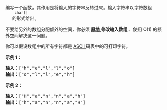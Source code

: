 <html>
 <body>
  <p>
   编写一个函数，其作用是将输入的字符串反转过来。输入字符串以字符数组
   <code>
    char[]
   </code>
   的形式给出。
  </p>
  <p>
   不要给另外的数组分配额外的空间，你必须
   <strong>
    <a href="https://baike.baidu.com/item/原地算法" target="_blank">
     原地
    </a>
    修改输入数组
   </strong>
   、使用 O(1) 的额外空间解决这一问题。
  </p>
  <p>
   你可以假设数组中的所有字符都是
   <a href="https://baike.baidu.com/item/ASCII" target="_blank">
    ASCII
   </a>
   码表中的可打印字符。
  </p>
  <p>
  </p>
  <p>
   <strong>
    示例 1：
   </strong>
  </p>
  <pre><strong>输入：</strong>["h","e","l","l","o"]
<strong>输出：</strong>["o","l","l","e","h"]
</pre>
  <p>
   <strong>
    示例 2：
   </strong>
  </p>
  <pre><strong>输入：</strong>["H","a","n","n","a","h"]
<strong>输出：</strong>["h","a","n","n","a","H"]</pre>
 </body>
</html>
